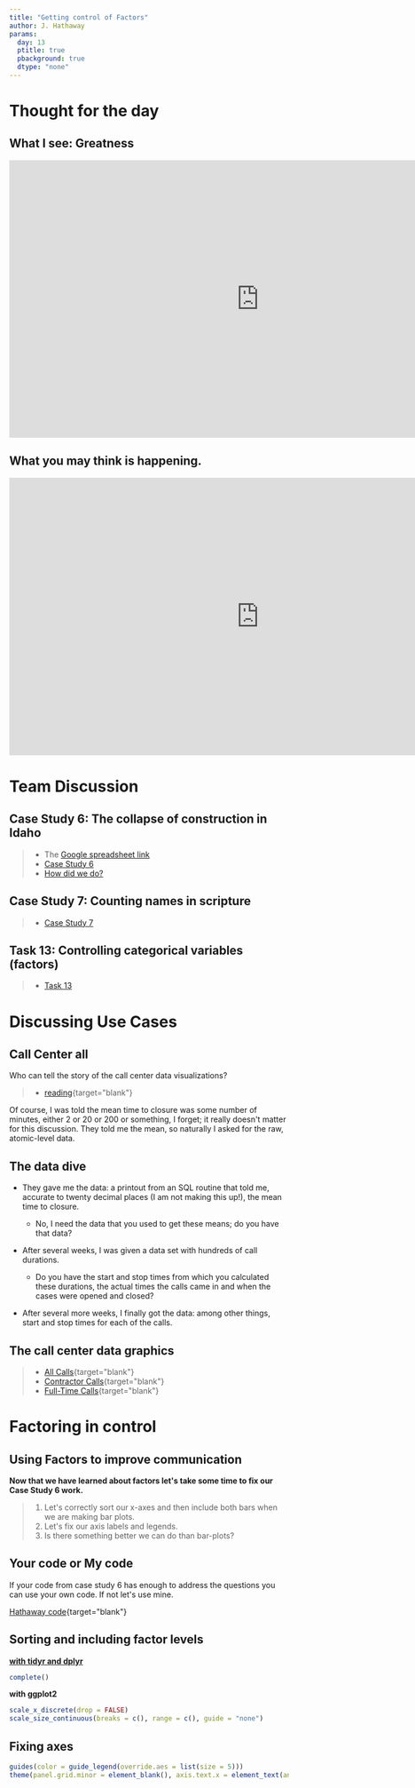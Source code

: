 ```yaml
---
title: "Getting control of Factors"
author: J. Hathaway
params:
  day: 13
  ptitle: true
  pbackground: true
  dtype: "none"
---
```





# Thought for the day

## What I see: Greatness

<iframe width="900" height="500" src="https://www.youtube.com/embed/XcbSCnUXOkk" frameborder="0" allow="autoplay; encrypted-media" allowfullscreen></iframe>


## What you may think is happening.

<iframe width="900" height="500" src="https://www.youtube.com/embed/-KSryJXDpZo" frameborder="0" allow="autoplay; encrypted-media" allowfullscreen></iframe>










# Team Discussion



##  Case Study 6: The collapse of construction in Idaho

> - The [Google spreadsheet link](https://docs.google.com/spreadsheets/d/1MQtkBWuxla9wITp0BzUTCjbmlvi9j9EiDLIXw7K3UBE/edit?usp=sharing)
> - [Case Study 6](https://byuistats.github.io/M335/weekly_projects/cs06_details.html)
> - [How did we do?](https://github.com/BYUI335/hathaway)




## Case Study 7: Counting names in scripture
> - [Case Study 7](https://byuistats.github.io/M335/weekly_projects/cs07_details.html)




## Task 13: Controlling categorical variables (factors)
> - [Task 13](https://byuistats.github.io/M335/class_tasks/task13_details.html)








# Discussing Use Cases

## Call Center all

Who can tell the story of the call center data visualizations?  

> - [reading](http://biostat.mc.vanderbilt.edu/wiki/pub/Main/RafeDonahue/fscipdpfcbg_currentversion.pdf){target="blank"}

Of course, I was told the mean time to closure was some number of minutes, either 2 or 20 or 200 or something, I forget; it really doesn't matter for this discussion. They told me the mean, so naturally I asked for the raw, atomic-level data. 

## The data dive

- They gave me the data: a printout from an SQL routine that told me, accurate to twenty decimal places (I am not making this up!), the mean time to closure.
    - No, I need the data that you used to get these means; do you have that data?

- After several weeks, I was given a data set with hundreds of call durations.
    - Do you have the start and stop times from which you calculated these durations, the actual times the calls came in and when the cases were opened and closed?

- After several more weeks, I finally got the data: among other things, start and
stop times for each of the calls. 

## The call center data graphics

> - [All Calls](callcenter_all.png){target="blank"}
> - [Contractor Calls](callcenter_contract.png){target="blank"}
> - [Full-Time Calls](callcenter_fulltime.png){target="blank"}

#  Factoring in control

## Using Factors to improve communication

**Now that we have learned about factors let's take some time to fix our Case Study 6 work.**

>  1. Let's correctly sort our x-axes and then include both bars when we are making bar plots.
>  2. Let's fix our axis labels and legends.
>  3. Is there something better we can do than bar-plots?


## Your code or My code

If your code from case study 6 has enough to address the questions you can use your own code.  If not let's use mine.

[Hathaway code](restaurant_data_build.R){target="blank"}



## Sorting and including factor levels

**[with tidyr and dplyr](http://www.imachordata.com/you-complete-me/)**


```r
complete()
```

**with ggplot2**


```r
scale_x_discrete(drop = FALSE)
scale_size_continuous(breaks = c(), range = c(), guide = "none")
```



## Fixing axes


```r
guides(color = guide_legend(override.aes = list(size = 5)))
theme(panel.grid.minor = element_blank(), axis.text.x = element_text(angle = 35, vjust = 1, hjust = 1), legend.position = "bottom")
```











